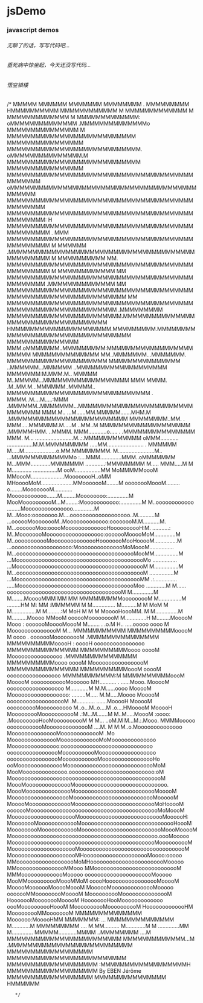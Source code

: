 # jsDemo
### javascript demos

###### 无聊了的话，写写代码吧...

###### 垂死病中惊坐起，今天还没写代码...


###### 悟空镇楼


/*
                               MMMMM
                                 MMMMMM
                                   MMMMMMM
                                    MMMMMMMM     .
                                     MMMMMMMMM
                                     HMMMMMMMMMM
                                      MMMMMMMMMMMM  M
                                      MMMMMMMMMMMMM  M
                                       MMMMMMMMMMMMM  M
                                       MMMMMMMMMMMMM:
                                       oMMMMMMMMMMMMMM
             .MMMMMMMMMMMMMMo           MMMMMMMMMMMMMMM M
       MMMMMMMMMMMMMMMMMMMMMMMMMMM      MMMMMMMMMMMMMMMM
         MMMMMMMMMMMMMMMMMMMMMMMMMMMM.  oMMMMMMMMMMMMMMM.M
           MMMMMMMMMMMMMMMMMMMMMMMMMMMM  MMMMMMMMMMMMMMMM
             MMMMMMMMMMMMMMMMMMMMMMMMMMMMMMMMMMMMMMMMMMMMMM
               oMMMMMMMMMMMMMMMMMMMMMMMMMMMMMMMMMMMMMMMMMMMMM
                 MMMMMMMMMMMMMMMMMMMMMMMMMMMMMMMMMMMMMMMMMMMMMMM
                   MMMMMMMMMMMMMMMMMMMMMMMMMMMMMMMMMMMMMMMMMMMMMMM:                     H
                    MMMMMMMMMMMMMMMMMMMMMMMMMMMMMMMMMMMMMMMMMMMMMMMM                  .         MMM
                     MMMMMMMMMMMMMMMMMMMMMMMMMMMMMMMMMMMMMMMMMMMMMMMM              M       MMMMMM
                      .MMMMMMMMMMMMMMMMMMMMMMMMMMMMMMMMMMMMMMMMMMMMMMMM          M   MMMMMMMMMM
               MM.      MMMMMMMMMMMMMMMMMMMMMMMMMMMMMMMMMMMMMMMMMMMMMMMM       M MMMMMMMMMMMM
                   MM    MMMMMMMMMMMMMMMMMMMMMMMMMMMMMMMMMMMMMMMMMMMMMMM    .MMMMMMMMMMMMMM
                     MM  MMMMMMMMMMMMMMMMMMMMMMMMMMMMMMMMMMMMMMMMMMMMMMMMMMMMMMMMMMMMMMMM
                       MM MMMMMMMMMMMMMMMMMMMMMMMMMMMMMMMMMMMMMMMMMMMMMMMMMMMMMMMMMMMMMM
              .MMMMMMMMM MMMMMMMMMMMMMMMMMMMMMMMM.MMMMMMMMMMMMMMMMMMMMMMMMMMMMMMMMMMMM
                 HMMMMMMMMMMMMMMMMMMMMM.MMMMMMMMM.MMMMMMMMMMMMMMMMMMMMMMMMMMMMMMMMMM
                    MMMMMMMMMMMMMMM MMM.oMMMMMMM..MMMMMMMMM:MMMMMMMMMMMMMMMMMMMMMMM
                      MMMMMMMMMMMMMM MM..MMMMMMM...MMMMMMM. MMMMMMMMMMMMMMMMMMMMM
                        MMMMMMMMMMMMMMM ..MMMMMM...MMMMMM ..MMMMMMMMMMMMMMMMMMM
                         MMMMMMM:M.MMM.M.. MMMMM M..MMMMM...MMMMMMMMMMMMMMMMMM  MMM
                           MMMM. .M..MM.M...MMMMMM..MMMMM.. MMMMMMMMMMMMMMMMMMMMMMMMMMMMMM .
                            MMMM..M....M.....:MMM .MMMMMM..MMMMMMM...MMMMMMMMMMMMMMMMMMMMMMMMMMMMMMM
                             MMM.M.. ...M......MM.MMMMM.......MHM.M  .MMMMMMMMMMMMMMMMMMMMMMMMM
                        MMMMMMMM..MM. . MMM.....MMMMMM.M.....M ..MM..M MMMMMMMMMMMMMMMMMMM
                           .MMMMMHMM. ..MMMM. MMM............o..... . .MMMMMMMMMMMMMMM
                              MMM. M... .........................M..:.MMMMMMMMMMMM
                                oMMM............ .................M.M.MMMMMMMMM
                                   .....MM........................ . MMMMMM
                                  M.....M.....................o.MM.MMMMMMMM.
                                   M........................M.. ...MMMMMMMMMMMMMo
                                     :....MMM..............MMM..oMMMMMMM
                                      M...MMM.............MMMMMMM
                                         .............:MMMMMMMM
                                         M..... MMM.....M
                                         M M.............
                                         ................M
                                      ooM.................MM  MoMMMMMoooM
                                 MMoooM......................MoooooooH..oMM
                             MHooooMoM.....................MMooooooM........M
                           oooooooMoooM......... o........MoooooooM............
                           Mooooooooooo.......M.........Moooooooo:..............M
                          MooMoooooooooM...M........:Mooooooooooo:..............M
                         M..oooooooooooo .........Mooooooooooooooo..............M
                        M...Mooo:oooooooo.M....ooooooooooooooooooo..M...........M
                         ...oooooMoooooooM..Mooooooooooooo:oooooooM.M...........M.
                        M...ooooooMoo:ooooMoooooooooooooHoooooooooH:M. ...........:
                        M..MoooooooMoooooooooooooooooo:ooooooMooooMoM..............M
                        M..ooooooooooMooooooooooooooHoooooooMooHooooM...............M
                        ...ooooooooooooooooooo:MooooooooooooooMoMoooM................
                       M...oooooooooooooooooooooooooooooooooooooMooMM................M
                       ...MooooooooooooooooooooooooooooooooooooooooMo ................
                       ...MooooooooooooooooooooooooooooooooooooooooM M................M
                      M...ooooooooooooooooooooooooooooooooooooooooM   ................M
                      ...MoooooooooooooooooooooooooooooooooooooooMM   .:...............
                      .....MooooooooooooooooooooooooooooooooooooMoo       .............M
                      M...... ooooooooooooooooooooooooooooooooooooM       M..............M
                      M........MooooMMM MM MM  MMMMMMMMMooooooooM         M...............M
                      .........HM     M:  MM :MMMMMM          M           M...............
                     M..........M     M   MoM M                           M................M
                     M.........:M  MoH  M M M MooooHoooMM.   M             M...............M
                     M..........Moooo MMooM    oooooMooooooooM              M..............H
                     M.........MooooM  Mooo  : ooooooMooooMoooM              M........ . .o.M
                     H..  .....ooooo   oooo  M MooooooooooooooM               M... MMMMMMMMMMM
                     MMMMMMMMMMooooM M oooo  .  ooooooMooooooooM              .MMMMMMMMMMMMMMM
                     MMMMMMMMMMooooH : ooooH    oooooooooooooooo               MMMMMMMMMMMMMMM
                     MMMMMMMMMMoooo    ooooM    Moooooooooooooooo              .MMMMMMMMMMMMMMM
                     MMMMMMMMMMoooo    ooooM    MooooooooooooooooM              MMMMMMMMMMMMMMM
                     MMMMMMMMMMoooM    ooooM     ooooooooooooooooo               MMMMMMMMMMM:M
                     MMMMMMMMMMoooM   MooooM     oooooooooooMoooooo               MH...........
                      . ......Mooo.   MooooM     oooooooooooooooooo              M............M
                     M.M......oooo    MooooM     Moooooooooooooooooo:           .........M.....
                     M.M.....Moooo    MooooM      ooooooooooooooooooM            .M............
                     .......MooooH    MooooM      oooooooooMoooooooooo          M..o...M..o....M
                     .o....HMooooM    MooooH      MooooooooMooooooooooM          .:M...M.......M
                    M..M.....MoooM    :oooo:    .MooooooooHooMoooooooooM         M M... ..oM.M
                     M...M.:.Mooo. MMMMooooo   oooooooooooMoooooooooooooM          ....M. M
                      M:M..o.Moooooooooooooo MooooooooooooooMooooooooooooM          .Mo
                             MooooooooooooooMooooooooooooMoMoooooooooooooo
                             Mooooooooooooooo:ooooooooooooooooooooooooooooo
                             ooooooooooooooooMooooooooooMoooooooooooooooooo
                             ooooooooooooooooMoooooooooooMooooooooooooooooHo
                             ooMooooooooooooooMoooooooooooooooooooooooooooMoM
                            MooMoooooooooooooo.ooooooooooooooooooooooooooo:oM
                            MoooooooooooooooooooooooooooooooooooooooooooooooM
                            MoooMooooooooooooooMooooooooooooooooooooooooooooo.
                            MoooMooooooooooooooMoooooooooooooooooooooooooMooooM
                            MooooooooooooooooooMoooooooooooooooooooooooooMoooooM
                            MooooMoooooooooooooMoooooooooooooooooooooooooMoHooooM
                            ooooooMooooooooooooooooooooooooooooooooooooooooMoMoooM
                           MooooooooooooooooooooMooooooooooooooooooooooooooMoooooH:
                           MoooooooMooooooooooooMoooooooooooooooooooooooooooooHoooM
                           MooooooooMoooooooooooMoooooooooooooooooooooooooMoooMooooM
                           Moooooooooooooooooooooooooooooooooooooooooooooo.oooMooooo
                           MoooooooooooooooooooooooooooooooooooooooooooooMoooooooooM
                            MooooooooooooooooooooMoooooooooooooooooooooooooooooooooM
                             MooooooooooooooooooooMHooooooooooooooooooooMoooo:ooooo
                              MMooooooooooooooooooMoMHoooooooooooooooooooooooMooooo
                               MMoooooooooooooooMMooo MMooooooooooooooooooooooooooM
                               MMMoooooooooooooMooooo  oooooooooooooooooooooMooooo
                               MooMMoooooooooMoooMMoM  ooooHooooooooooooooooMooooM
                               MooooMooooooMooooMoooM  MoooooMoooooooooooooMooooo
                               ooooooMMooooooooMooooM  MoooooooooMooooooooooooooM
                               HooooooMoooooooMooooM    HoooooooHooMooooooooooooo
                                oooMoooooooooHoooM         MoooooooooMoooooooooM
                                 HooooooooooooHM             MooooooooMMoooooooM
                                  MMMMMMMMMMMMMM                Moooooo:MooooHMM
                                   MMMMMMM: ...                  MMMMMMMMMMMMMM
                                  M............M                  MMMMMMMMM ....
                                  M.MM..........                  M.............M
                               M ..............MM                 M..............
                            MMMMM............MMMM                 ..MMMMMMMM ....M
                          MMMMMMMMMMMMMMMMMMMMMMMM               MMMMMMMMMMMMM...M
                       .MMMMMMMMMMMMMMMMMMMMMMMMMM               MMMMMMMMMMMMMMMMMM
                       MMMMMMMMMMMMMMMMMMMMMMMMM                MMMMMMMMMMMMMMMMMMM
                       :MMMMMMMMMMMMMMMMMMH                     MMMMMMMMMMMMMMMMMMM
                          By EBEN Jérôme                        MMMMMMMMMMMMMMMMMM
                                                                MMMMMMMMMMMMMMM
                                                                 HMMMMMM

       */
